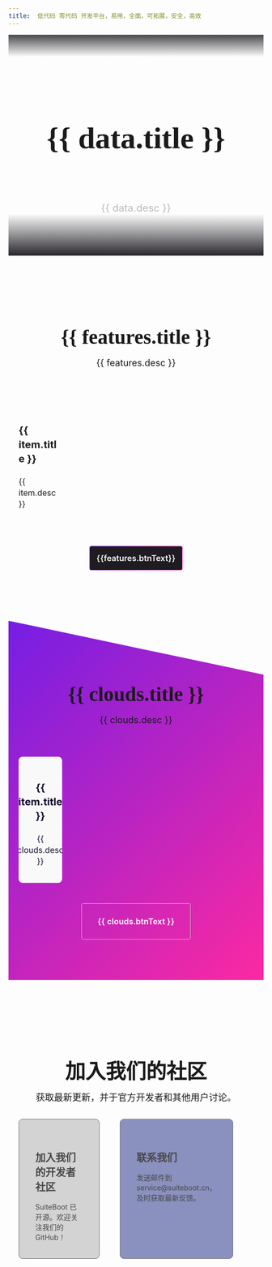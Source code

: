 ```yaml
---
title:  低代码 零代码 开发平台，易用，全面，可拓展，安全，高效 
---
```

<div class="banner">
    <div class="inner-content">
        <div class="info">
           <div class="title-h1">
               <h1><strong>{{ data.title }}</strong></h1>
               <vuetyped :strings="[data.slogn]" :showCursor="true" :typeSpeed="200">
                  <h1 class="typing"></h1>
               </vuetyped>
           </div>
           <div class="desc">
              {{ data.desc }}
           </div>
        </div>
    </div>
</div>
<div class="product-content">
    <div class="feature">
        <div class="inner-content">
            <h2 class="title title-h2">{{ features.title }} </h2>
            <div class="subTitle">{{ features.desc }}</div>
            <div class="columns">
                <div class="column" v-for="item in features.items">
                   <div class="item-title">{{ item.title }}</div>
                   <div class="desc">{{ item.desc }}</div>
                </div>
            </div>
            <a class="btn colorful-btn">{{features.btnText}}</a>
        </div>
    </div>
    <div class="feature cloud">
        <div class="inner-content">
            <h2 class="title title-h2">{{ clouds.title }} </h2>
            <div class="subTitle">{{ clouds.desc }}</div>
            <div class="columns">
                <div class="column" v-for="item in clouds.items">
                   <div class="item-title">{{ item.title }}</div>
                   <div class="desc">{{ clouds.desc }}</div>
                </div>
            </div>
            <a class="btn">{{ clouds.btnText }}</a>
        </div>
    </div>
    <div class="feature join">
        <div class="inner-content">
            <h2 class="title title-h2">加入我们的社区 </h2>
            <div class="subTitle">获取最新更新，并于官方开发者和其他用户讨论。</div>
            <div class="blocks">
               <a class="block develop">
                  <h3 class="title3">加入我们的开发者社区</h3>
                  <div class="desc">SuiteBoot 已开源。欢迎关注我们的GitHub！</div>
               </a>
               <a class="block bg-2">
                  <h3 class="title3">联系我们</h3>
                  <div class="desc">发送邮件到service@suiteboot.cn，及时获取最新反馈。</div>
               </a>
            </div>
        </div>
    </div>
</div>

<script setup>
    import { useData } from 'vitepress';

    const { theme } = useData();
    const data = theme.value.index;
    const { features, clouds } = data;
    
</script>

<style scoped>
    .banner{
        display: flex;
        position: relative;
        overflow: hidden;
        width: 100%;
        padding-top: 80px;
        padding-bottom: 80px;
        justify-content: center;
        background: linear-gradient(180deg, rgba(30, 27, 33, .8) 0%, rgba(30, 27, 33, 0) 10%, rgba(30, 27, 33, 0) 81%, rgba(30, 27, 33, .95) 100%);
    }
    .inner-content{
        max-width: 1320px;
        padding: 0 20px;
        margin: 0 auto;
        display: flex;
        justify-content: space-around;
        position: relative;
        overflow: hidden;
    }
    .banner .info{
        display: flex;
        flex-direction: column;
        align-items: center;
        justify-content: flex-start;
        max-width: 760px;
    }
    .banner .info .title-h1 h1{
        margin-bottom: 30px;
        text-align: center;
        font-size: 60px;
        line-height: 80px;
        font-weight: 800;
    }
    h1 strong{
        font-weight: 900;
        color: var(--color-red-1);
    }
    .banner .info .desc {
        font-size: 20px;
        line-height: 28px;
        color: #bab9bc;
        text-align: center;
    }
    .product-content{
        flex-direction: column;
        align-items: center;
        padding-top: 80px;
    }
    .feature{
        margin-bottom: 100px;
    }
    .product-content .feature .inner-content {
        display: flex;
        flex-direction: column;
        align-items: center;
        justify-content: space-between;
        flex-wrap: wrap;
    }
    .title-h1, .title-h2 {font-family: Noto Sans SC;}
    .product-content .feature .title {
        margin-bottom: 15px;
        font-size: 40px;
        font-weight: 800;
        line-height: 49px;
    }
    .product-content .feature .subTitle {
        font-size: 18px;
        line-height: 24px;
    }
    .product-content .feature .columns {
        display: grid;
        margin-top: 60px;
        grid-template-columns: repeat(4, 1fr);
        grid-gap: 40px;
    }
    .product-content .feature .columns .column {
        padding: 32px 0;
    }
    .column .item-title{
        font-size: 20px;
        line-height: 28px;
        font-weight: 700;
        margin: 15px 0 20px;
    }
    .column .desc{
        font-size: 16px;
        line-height: 22px;
    }
    .btn {
        -webkit-user-select: none;
        user-select: none;
        cursor: pointer;
        min-width: 182px;
        height: 46px;
        font-size: 16px;
        line-height: 22px;
        color: #f9f9f9;
        background-color: transparent;
        display: flex;
        justify-content: space-around;
        align-items: center;
        padding: 12px 16px;
        font-weight: 600;
        border: 1px solid #bab9bc;
    }
    .feature .btn {
        margin-top: 40px;
        justify-content: center;
    }
    .cloud .btn{
        background: transparent;
        border-radius: 4px;
        cursor: progress;
    }
    .btn.colorful-btn {
        padding: 0;
        border: solid 1px transparent;
        border-radius: 4px;
        background-image: linear-gradient(#1e1b21, #1e1b21), linear-gradient(307deg, #fc29a1, #751ee4);
        background-origin: border-box;
        background-clip: content-box, border-box;
    }
    .product-content .cloud {
        padding-bottom: 80px;
        background: linear-gradient(135deg, #751ee4 0%, #fc29a1 100%);
        clip-path: polygon(0 0, 100% 15%, 100% 100%, 0 100%);
    }
    .cloud .title-h2{
        margin-top: 120px;
    }
    .product-content .cloud .columns .column {
        display: flex;
        flex-direction: column;
        align-items: center;
        text-align: center;
        padding: 32px 24px;
        background: #f9f9f9;
        border-radius: 8px;
        color: #170c2c;
    }
    .product-content .feature .columns .column .item-title {
        font-size: 20px;
        line-height: 28px;
        font-weight: 700;
        margin: 15px 0 20px;
    }
    .blocks{
        margin-top: 30px;
        display: flex;
        justify-content: space-between;
        width: 100%;
    }
    .block{
        flex: 1;
        padding: 32px;
        margin-right: 40px;
        border-radius: 8px;
        background: rgba(83, 82, 87, .3);
        border: 1px solid #535257;
        opacity: .8;
    }
    .block:hover{
        opacity: 1;
    }
    .develop{
        display: flex;
        flex-direction: column;
    }
    h3.title3{
        font-size: 20px;
        font-weight: 700;
        margin-bottom: 15px;
    }
    .bg-2{
        background: #6e77af;
    }

</style>
